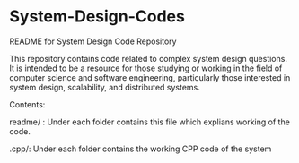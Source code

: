 # System-Design-Codes
README for System Design Code Repository

This repository contains code related to complex system design questions. It is intended to be a resource for those studying or working in the field 
of computer science and software engineering, particularly those interested in system design, scalability, and distributed systems.

Contents:

readme/ : Under each folder contains this file which explians working of the code.

.cpp/: Under each folder contains the working CPP code of the system
